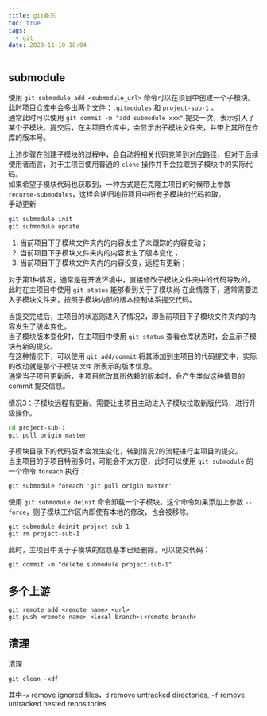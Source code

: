 ```yaml
---
title: git备忘 
toc: true
tags:
  - git
date: 2023-11-10 18:04
---
```

## submodule
使用 `git submodule add <submodule_url>` 命令可以在项目中创建一个子模块。  
此时项目仓库中会多出两个文件：`.gitmodules` 和 `project-sub-1` 。  
通常此时可以使用 `git commit -m "add submodule xxx"` 提交一次，表示引入了某个子模块。提交后，在主项目仓库中，会显示出子模块文件夹，并带上其所在仓库的版本号。

上述步骤在创建子模块的过程中，会自动将相关代码克隆到对应路径，但对于后续使用者而言，对于主项目使用普通的 `clone` 操作并不会拉取到子模块中的实际代码。  
如果希望子模块代码也获取到，一种方式是在克隆主项目的时候带上参数 `--recurse-submodules`，这样会递归地将项目中所有子模块的代码拉取。  
手动更新
```sh
git submodule init  
git submodule update
```

1. 当前项目下子模块文件夹内的内容发生了未跟踪的内容变动；
2. 当前项目下子模块文件夹内的内容发生了版本变化；
3. 当前项目下子模块文件夹内的内容没变，远程有更新；

对于第1种情况，通常是在开发环境中，直接修改子模块文件夹中的代码导致的。  
此时在主项目中使用 `git status` 能够看到关于子模块尚
在此情景下，通常需要进入子模块文件夹，按照子模块内部的版本控制体系提交代码。

当提交完成后，主项目的状态则进入了情况2，即当前项目下子模块文件夹内的内容发生了版本变化。  
当子模块版本变化时，在主项目中使用 `git status` 查看仓库状态时，会显示子模块有新的提交。  
在这种情况下，可以使用 `git add/commit` 将其添加到主项目的代码提交中，实际的改动就是那个子模块 `文件` 所表示的版本信息。  
通常当子项目更新后，主项目修改其所依赖的版本时，会产生类似这种情景的 commit 提交信息。

情况3：子模块远程有更新。需要让主项目主动进入子模块拉取新版代码，进行升级操作。  
```sh
cd project-sub-1  
git pull origin master
```
子模块目录下的代码版本会发生变化，转到情况2的流程进行主项目的提交。  
当主项目的子项目特别多时，可能会不太方便，此时可以使用 `git submodule` 的一个命令 `foreach` 执行：
```
git submodule foreach 'git pull origin master'
```
使用 `git submodule deinit` 命令卸载一个子模块。这个命令如果添加上参数 `--force`，则子模块工作区内即使有本地的修改，也会被移除。
```
git submodule deinit project-sub-1  
git rm project-sub-1
```
此时，主项目中关于子模块的信息基本已经删除，可以提交代码：
```
git commit -m "delete submodule project-sub-1"
```

## 多个上游
```
git remote add <remote name> <url>
git push <remote name> <local branch>:<remote branch>
```
## 清理
清理
```
git clean -xdf
```
其中`-x` remove ignored files，`d` remove untracked directories, `-f` remove untracked nested repositories
